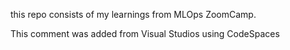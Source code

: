 this repo consists of my learnings from MLOps ZoomCamp.

This comment was added from Visual Studios using CodeSpaces